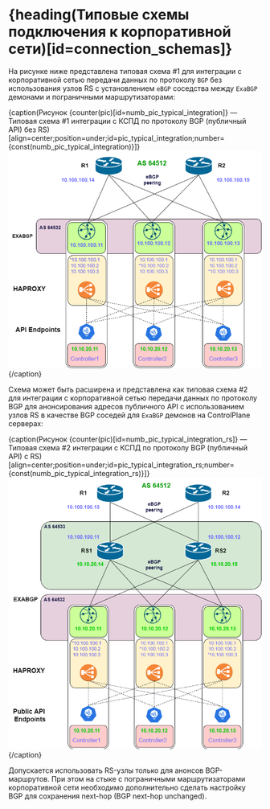 # {heading(Типовые схемы подключения к корпоративной сети)[id=connection_schemas]}

<!--- // вставить номера рисунков на отсылках -->

На рисунке ниже представлена типовая схема #1 для интеграции с корпоративной сетью передачи данных по протоколу `BGP` без использования узлов RS с установлением `eBGP` соседства между `ExaBGP` демонами и пограничными маршрутизаторами:

{caption(Рисунок {counter(pic)[id=numb_pic_typical_integration]} — Типовая схема #1 интеграции с КСПД по протоколу BGP (публичный API) без RS)[align=center;position=under;id=pic_typical_integration;number={const(numb_pic_typical_integration)}]}
![Типовая схема #1 интеграции с КСПД по протоколу BGP (публичный API) без RS](assets/typical_integration.png)
{/caption}

Схема может быть расширена и представлена как типовая схема #2  для интеграции с корпоративной сетью передачи данных по протоколу BGP для анонсирования адресов публичного API с использованием узлов RS в качестве BGP соседей для `ExaBGP` демонов на ControlPlane серверах:

{caption(Рисунок {counter(pic)[id=numb_pic_typical_integration_rs]} — Типовая схема #2 интеграции с КСПД по протоколу BGP (публичный API) с RS)[align=center;position=under;id=pic_typical_integration_rs;number={const(numb_pic_typical_integration_rs)}]}
![Типовая схема #2 интеграции с КСПД по протоколу BGP (публичный API) с RS](assets/typical_integration_rs.png)
{/caption}

Допускается использовать RS-узлы только для анонсов BGP-маршрутов. При этом на стыке с пограничными маршрутизаторами корпоративной сети необходимо дополнительно сделать настройку BGP для сохранения next-hop (BGP next-hop unchanged).